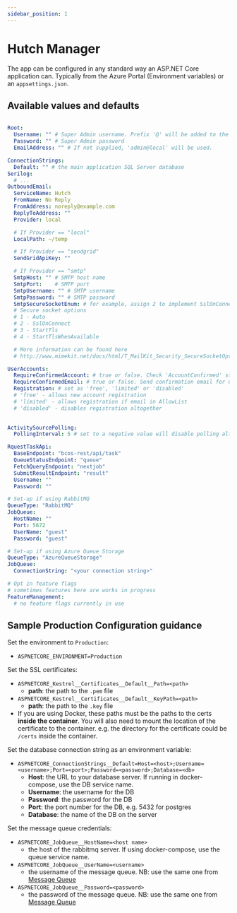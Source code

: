 ```yaml
---
sidebar_position: 1
---
```


# Hutch Manager

The app can be configured in any standard way an ASP.NET Core application can. Typically from the Azure Portal (Environment variables) or an `appsettings.json`.

## Available values and defaults

```yaml

Root:
  Username: "" # Super Admin username. Prefix '@' will be added to the username. If not supplied, 'admin' will be used, which becomes '@admin'.
  Password: "" # Super Admin password
  EmailAddress: "" # If not supplied, 'admin@local' will be used.

ConnectionStrings:
  Default: "" # the main application SQL Server database
Serilog:
  # ...
OutboundEmail:
  ServiceName: Hutch
  FromName: No Reply
  FromAddress: noreply@example.com
  ReplyToAddress: ""
  Provider: local

  # If Provider == "local"
  LocalPath: ~/temp

  # If Provider == "sendgrid"
  SendGridApiKey: ""

  # If Provider == "smtp"
  SmtpHost: "" # SMTP host name
  SmtpPort:    # SMTP port
  SmtpUsername: "" # SMTP username
  SmtpPassword: "" # SMTP password
  SmtpSecureSocketEnum: # for example, assign 2 to implement SslOnConnect
  # Secure socket options
  # 1 - Auto
  # 2 - SslOnConnect
  # 3 - StartTls
  # 4 - StartTlsWhenAvailable

  # More information can be found here
  # http://www.mimekit.net/docs/html/T_MailKit_Security_SecureSocketOptions.htm

UserAccounts:
  RequireConfirmedAccount: # true or false. Check 'AccountConfirmed' status if true
  RequireConfirmedEmail: # true or false. Send confirmation email for user accounts if true.
  Registration: # set as 'free', 'limited' or 'disabled'
  # 'free' - allows new account registration
  # 'limited' - allows registration if email in AllowList
  # 'disabled' - disables registration altogether
  

ActivitySourcePolling:
  PollingInterval: 5 # set to a negative value will disable polling altogether

RquestTaskApi:
  BaseEndpoint: "bcos-rest/api/task"
  QueueStatusEndpoint: "queue"
  FetchQueryEndpoint: "nextjob"
  SubmitResultEndpoint: "result"
  Username: ""
  Password: ""

# Set-up if using RabbitMQ
QueueType: "RabbitMQ"
JobQueue:
  HostName: ""
  Port: 5672
  UserName: "guest"
  Password: "guest"

# Set-up if using Azure Queue Storage
QueueType: "AzureQueueStorage"
JobQueue:
  ConnectionString: "<your connection string>"

# Opt in feature flags
# sometimes features here are works in progress
FeatureManagement:
  # no feature flags currently in use
```

## Sample Production Configuration guidance

Set the environment to `Production`:
- `ASPNETCORE_ENVIRONMENT=Production`

Set the SSL certificates:
- `ASPNETCORE_Kestrel__Certificates__Default__Path=<path>`
  - **path**: the path to the `.pem` file
- `ASPNETCORE_Kestrel__Certificates__Default__KeyPath=<path>`
  - **path**: the path to the `.key` file
- If you are using Docker, these paths must be the paths to the certs **inside the container**. You will also need to mount the location of the certificate to the container. e.g. the directory for the certificate could be `/certs` inside the container.

Set the database connection string as an environment variable:
- `ASPNETCORE_ConnectionStrings__Default=Host=<host>;Username=<username>;Port=<port>;Password=<password>;Database=<db>`
  - **Host**: the URL to your database server. If running in docker-compose, use the DB service name.
  - **Username**: the username for the DB
  - **Password**: the password for the DB
  - **Port**: the port number for the DB, e.g. 5432 for postgres
  - **Database**: the name of the DB on the server

Set the message queue credentials:
- `ASPNETCORE_JobQueue__HostName=<host name>`
  - the host of the rabbitmq server. If using docker-compose, use the queue service name.
- `ASPNETCORE_JobQueue__UserName=<username>`
  - the username of the message queue. NB: use the same one from [Message Queue](#message-queue)
- `ASPNETCORE_JobQueue__Password=<password>`
  - the password of the message queue. NB: use the same one from [Message Queue](#message-queue)
